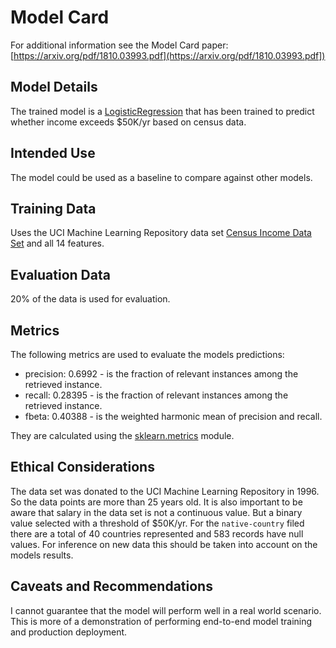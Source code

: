 # Model Card

For additional information see the Model Card paper: [https://arxiv.org/pdf/1810.03993.pdf](https://arxiv.org/pdf/1810.03993.pdf])

## Model Details

The trained model is a [LogisticRegression](https://scikit-learn.org/stable/modules/generated/sklearn.linear_model.LogisticRegression.html) that has been trained to predict whether income exceeds $50K/yr based on census data.

## Intended Use

The model could be used as a baseline to compare against other models.

## Training Data

Uses the UCI Machine Learning Repository data set [Census Income Data Set](https://archive.ics.uci.edu/ml/datasets/census+income) and all 14 features.

## Evaluation Data

20% of the data is used for evaluation.

## Metrics

The following metrics are used to evaluate the models predictions:
* precision: 0.6992  - is the fraction of relevant instances among the retrieved instance.
* recall: 0.28395 - is the fraction of relevant instances among the retrieved instance.
* fbeta: 0.40388 - is the weighted harmonic mean of precision and recall.

They are calculated using the [sklearn.metrics](https://scikit-learn.org/stable/modules/classes.html#module-sklearn.metrics) module.

## Ethical Considerations

The data set was donated to the UCI Machine Learning Repository in 1996. So the data points are more than 25 years old.
It is also important to be aware that salary in the data set is not a continuous value. But a binary value selected with a threshold of $50K/yr.
For the `native-country` filed there are a total of 40 countries represented and 583 records have null values. 
For inference on new data this should be taken into account on the models results.

## Caveats and Recommendations

I cannot guarantee that the model will perform well in a real world scenario. 
This is more of a demonstration of performing end-to-end model training and production deployment.